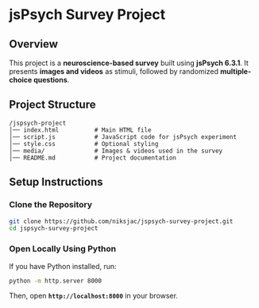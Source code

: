 # jsPsych Survey Project

## Overview
This project is a **neuroscience-based survey** built using **jsPsych 6.3.1**.
It presents **images and videos** as stimuli, followed by randomized **multiple-choice questions**.

## Project Structure
```
/jspsych-project
│── index.html          # Main HTML file
│── script.js           # JavaScript code for jsPsych experiment
│── style.css           # Optional styling
│── media/              # Images & videos used in the survey
│── README.md           # Project documentation
```

## Setup Instructions

### Clone the Repository
```bash
git clone https://github.com/niksjac/jspsych-survey-project.git
cd jspsych-survey-project
```

### Open Locally Using Python
If you have Python installed, run:
```bash
python -m http.server 8000
```
Then, open **`http://localhost:8000`** in your browser.